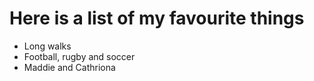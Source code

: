 # Here is a list of my favourite things
- Long walks
- Football, rugby and soccer
- Maddie and Cathriona
